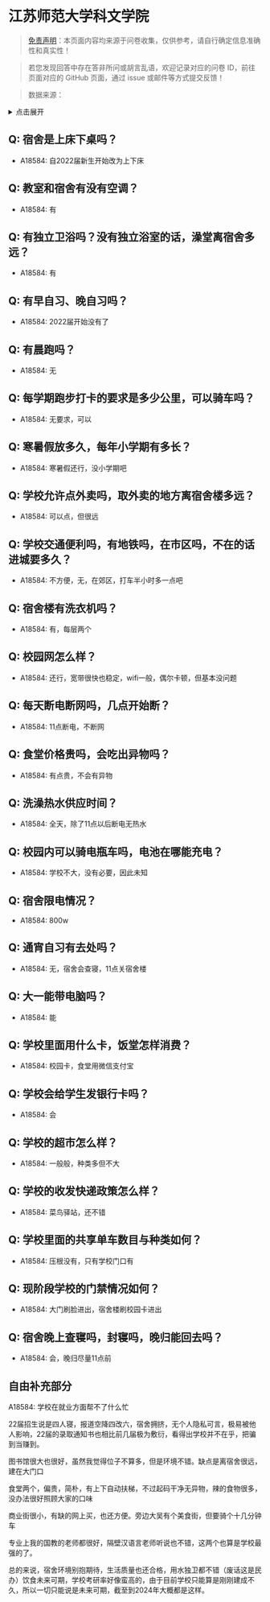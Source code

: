 # 江苏师范大学科文学院

> [免责声明](https://colleges.chat/#_3)：本页面内容均来源于问卷收集，仅供参考，请自行确定信息准确性和真实性！

> 若您发现回答中存在答非所问或胡言乱语，欢迎记录对应的问卷 ID，前往页面对应的 GitHub 页面，通过 issue 或邮件等方式提交反馈！

> 数据来源：

<details><summary>点击展开</summary>
<ul>
<li>A18584: 匿名 (2023 年 06 月)</li>
</ul>
</details>

## Q: 宿舍是上床下桌吗？

- A18584: 自2022届新生开始改为上下床

## Q: 教室和宿舍有没有空调？

- A18584: 有

## Q: 有独立卫浴吗？没有独立浴室的话，澡堂离宿舍多远？

- A18584: 有

## Q: 有早自习、晚自习吗？

- A18584: 2022届开始没有了

## Q: 有晨跑吗？

- A18584: 无

## Q: 每学期跑步打卡的要求是多少公里，可以骑车吗？

- A18584: 无要求，可以

## Q: 寒暑假放多久，每年小学期有多长？

- A18584: 寒暑假还行，没小学期吧

## Q: 学校允许点外卖吗，取外卖的地方离宿舍楼多远？

- A18584: 可以点，但很远

## Q: 学校交通便利吗，有地铁吗，在市区吗，不在的话进城要多久？

- A18584: 不方便，无，在郊区，打车半小时多一点吧

## Q: 宿舍楼有洗衣机吗？

- A18584: 有，每层两个

## Q: 校园网怎么样？

- A18584: 还行，宽带很快也稳定，wifi一般，偶尔卡顿，但基本没问题

## Q: 每天断电断网吗，几点开始断？

- A18584: 11点断电，不断网

## Q: 食堂价格贵吗，会吃出异物吗？

- A18584: 有点贵，不会有异物

## Q: 洗澡热水供应时间？

- A18584: 全天，除了11点以后断电无热水

## Q: 校园内可以骑电瓶车吗，电池在哪能充电？

- A18584: 学校不大，没有必要，因此未知

## Q: 宿舍限电情况？

- A18584: 800w

## Q: 通宵自习有去处吗？

- A18584: 无，宿舍会查寝，11点关宿舍楼

## Q: 大一能带电脑吗？

- A18584: 能

## Q: 学校里面用什么卡，饭堂怎样消费？

- A18584: 校园卡，食堂用微信支付宝

## Q: 学校会给学生发银行卡吗？

- A18584: 会

## Q: 学校的超市怎么样？

- A18584: 一般般，种类多但不大

## Q: 学校的收发快递政策怎么样？

- A18584: 菜鸟驿站，还不错

## Q: 学校里面的共享单车数目与种类如何？

- A18584: 压根没有，只有学校门口有

## Q: 现阶段学校的门禁情况如何？

- A18584: 大门刷脸进出，宿舍楼刷校园卡进出

## Q: 宿舍晚上查寝吗，封寝吗，晚归能回去吗？

- A18584: 会，晚归尽量11点前

## 自由补充部分

A18584: 学校在就业方面帮不了什么忙

22届招生说是四人寝，报道空降四改六，宿舍拥挤，无个人隐私可言，极易被他人影响，22届的录取通知书也相比前几届极为敷衍，看得出学校并不在乎，把骗到当赚到。

图书馆很大也很好，虽然我觉得位子不算多，但是环境不错。缺点是离宿舍很远，建在大门口

食堂两个，偏贵，简朴，有上下自动扶梯，不过起码干净无异物，辣的食物很多，没办法很好照顾大家的口味

商业街很小，有缺的网上买，也还方便。旁边大吴有个美食街，但要骑个十几分钟车

专业上我的国教的老师都很好，隔壁汉语言老师听说也不错，这两个也算是学校最强的了。

总的来说，宿舍环境别抱期待，生活质量也还合格，用水独卫都不错（废话这是民办）饮食未来可期，学校考研率好像蛮高的，由于目前学校只能算是刚刚建成不久，所以一切只能说是未来可期，截至到2024年大概都是这样。